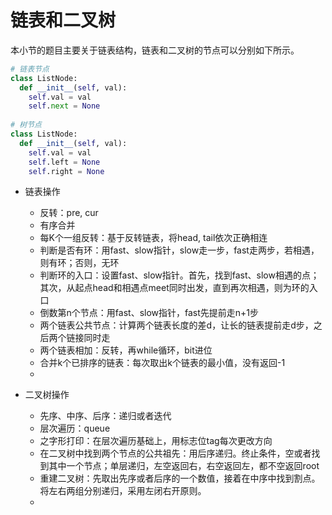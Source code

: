 # 链表和二叉树
  
  本小节的题目主要关于链表结构，链表和二叉树的节点可以分别如下所示。
  ```python
  # 链表节点
  class ListNode:
    def __init__(self, val):
      self.val = val
      self.next = None
      
  # 树节点
  class ListNode:
    def __init__(self, val):
      self.val = val
      self.left = None
      self.right = None
  ```
  + 链表操作
    - 反转：pre, cur
    - 有序合并
    - 每K个一组反转：基于反转链表，将head, tail依次正确相连
    - 判断是否有环：用fast、slow指针，slow走一步，fast走两步，若相遇，则有环；否则，无环
    - 判断环的入口：设置fast、slow指针。首先，找到fast、slow相遇的点；其次，从起点head和相遇点meet同时出发，直到再次相遇，则为环的入口
    - 倒数第n个节点：用fast、slow指针，fast先提前走n+1步
    - 两个链表公共节点：计算两个链表长度的差d，让长的链表提前走d步，之后两个链接同时走
    - 两个链表相加：反转，再while循环，bit进位
    - 合并k个已排序的链表：每次取出k个链表的最小值，没有返回-1
    - 
  
  + 二叉树操作
    - 先序、中序、后序：递归或者迭代
    - 层次遍历：queue
    - 之字形打印：在层次遍历基础上，用标志位tag每次更改方向
    - 在二叉树中找到两个节点的公共祖先：用后序递归。终止条件，空或者找到其中一个节点；单层递归，左空返回右，右空返回左，都不空返回root
    - 重建二叉树：先取出先序或者后序的一个数值，接着在中序中找到割点。将左右两组分别递归，采用左闭右开原则。
    - 
  
